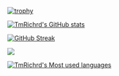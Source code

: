 
[![trophy](https://github-profile-trophy.vercel.app/?username=TmRichrd)](https://github.com/ryo-ma/github-profile-trophy)

[![TmRichrd's GitHub stats](https://github-readme-stats.vercel.app/api?username=TmRichrd)](https://github.com/anuraghazra/github-readme-stats)

[![GitHub Streak](https://github-readme-streak-stats.herokuapp.com/?user=TmRichrd)](https://git.io/streak-stats)

![](https://stats.justsong.cn/api/bilibili/?id=23360809)

[![TmRichrd's Most used languages](https://github-readme-stats.vercel.app/api/top-langs/?username=TmRichrd&layout=compact&hide_border=true&langs_count=10)](https://github.com/anuraghazra/github-readme-stats)

